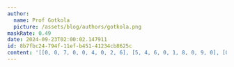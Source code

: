 ```yaml
---
author:
  name: Prof Gotkola
  picture: /assets/blog/authors/gotkola.png
maskRate: 0.49
date: 2024-09-23T02:00:02.147911
id: 8b7fbc24-794f-11ef-b451-41234cb8625c
content: '[[0, 0, 7, 0, 0, 4, 0, 2, 6], [5, 4, 6, 0, 1, 8, 0, 9, 0], [0, 0, 2, 0, 9, 7, 0, 5, 4], [0, 3, 0, 0, 7, 0, 0, 0, 5], [0, 0, 0, 0, 0, 0, 7, 0, 3], [0, 7, 0, 0, 0, 9, 4, 0, 2], [0, 6, 8, 4, 0, 0, 5, 3, 0], [1, 5, 0, 0, 0, 3, 2, 4, 8], [4, 2, 3, 9, 8, 5, 0, 7, 0]]'
---
```

